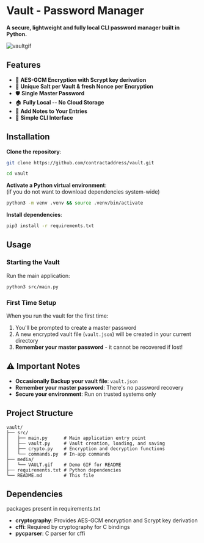 # Vault - Password Manager

**A secure, lightweight and fully local CLI password manager built in Python.**

![vaultgif](media/VAULT.gif)

## Features

- 🔐 **AES-GCM Encryption  with Scrypt key derivation**
- 🎲 **Unique Salt per Vault & fresh Nonce per Encryption**
- 🛡️ **Single Master Password**
- 🏠 **Fully Local -- No Cloud Storage**
- 📝 **Add Notes to Your Entries**
- 📱 **Simple CLI Interface**

## Installation

**Clone the repository**:

  ```bash
  git clone https://github.com/contractaddress/vault.git
  ```

  ```bash
  cd vault
  ```

**Activate a Python virtual environment**:  
(if you do not want to download dependencies system-wide)

  ```bash
  python3 -m venv .venv && source .venv/bin/activate
   ```

**Install dependencies**:

  ```bash
  pip3 install -r requirements.txt 
   ```

## Usage

### Starting the Vault

Run the main application:

```bash
python3 src/main.py
```

### First Time Setup

When you run the vault for the first time:

1. You'll be prompted to create a master password
2. A new encrypted vault file (`vault.json`) will be created in your current directory
3. **Remember your master password** - it cannot be recovered if lost!

## ⚠️ Important Notes

- **Occasionally Backup your vault file**: `vault.json`
- **Remember your master password**: There's no password recovery
- **Secure your environment**: Run on trusted systems only

## Project Structure

```
vault/
├── src/
│   ├── main.py      # Main application entry point
│   ├── vault.py     # Vault creation, loading, and saving
│   ├── crypto.py    # Encryption and decryption functions
│   └── commands.py  # In-app commands
├── media/
│   └── VAULT.gif    # Demo GIF for README
├── requirements.txt # Python dependencies
└── README.md        # This file
```

## Dependencies

packages present in requirements.txt

- **cryptography**: Provides AES-GCM encryption and Scrypt key derivation
- **cffi**: Required by cryptography for C bindings
- **pycparser**: C parser for cffi
